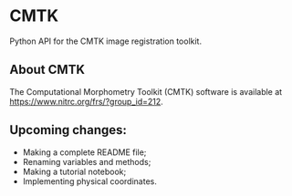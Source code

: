 # CMTK
Python API for the CMTK image registration toolkit.

## About CMTK

The Computational Morphometry Toolkit (CMTK) software is available at https://www.nitrc.org/frs/?group_id=212. 

## Upcoming changes:
- Making a complete README file;
- Renaming variables and methods;
- Making a tutorial notebook;
- Implementing physical coordinates.
